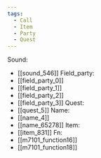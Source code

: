 ```yaml
---
tags:
  - Call
  - Item
  - Party
  - Quest
---
```

Sound:
- [[sound_546]]
Field_party:
- [[field_party_0]]
- [[field_party_1]]
- [[field_party_2]]
- [[field_party_3]]
Quest:
- [[quest_5]]
Name:
- [[name_4]]
- [[name_65278]]
Item:
- [[item_831]]
Fn:
- [[m7101_function16]]
- [[m7101_function18]]
